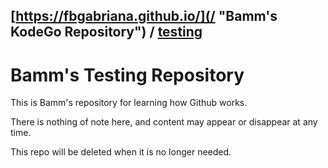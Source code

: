 ## [https://fbgabriana.github.io/](/ "Bamm's KodeGo Repository") / [testing](/testing/)

# Bamm's Testing Repository

This is Bamm's repository for learning how Github works.

There is nothing of note here, and content may appear or disappear at any time.

This repo will be deleted when it is no longer needed.

